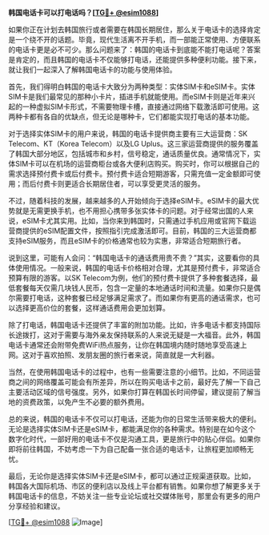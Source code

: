 **韩国电话卡可以打电话吗？[[TG💪+ @esim1088](https://t.me/s/esim1088)]**

如果你正在计划去韩国旅行或者需要在韩国长期居住，那么关于电话卡的选择肯定是一个绕不开的话题。毕竟，现代生活离不开手机，而一部能正常使用、方便联系的电话卡更是必不可少。那么问题来了：韩国的电话卡到底能不能打电话呢？答案是肯定的，而且韩国的电话卡不仅能够打电话，还能提供多种便利功能。接下来，就让我们一起深入了解韩国电话卡的功能与使用体验。

首先，我们得明白韩国的电话卡大致分为两种类型：实体SIM卡和eSIM卡。实体SIM卡是我们最常见的那种小卡片，插进手机就能使用。而eSIM卡则是近年来兴起的一种虚拟SIM卡形式，不需要物理卡槽，直接通过网络下载激活即可使用。这两种卡都有各自的优缺点，但无论是哪种卡，它们都能实现打电话的基本功能。

对于选择实体SIM卡的用户来说，韩国的电话卡提供商主要有三大运营商：SK Telecom、KT（Korea Telecom）以及LG Uplus。这三家运营商提供的服务覆盖了韩国大部分地区，包括城市和乡村，信号稳定，通话质量优良。通常情况下，实体SIM卡可以在机场的运营商柜台或各大便利店购买。购买时，你可以根据自己的需求选择预付费卡或后付费卡。预付费卡适合短期游客，只需充值一定金额即可使用；而后付费卡则更适合长期居住者，可以享受更灵活的服务。

不过，随着科技的发展，越来越多的人开始倾向于选择eSIM卡。eSIM卡的最大优势就是无需更换手机，也不用担心携带多张实体卡的问题。对于经常出国的人来说，eSIM卡尤其实用。比如，当你来到韩国时，只需通过手机应用或官网下载运营商提供的eSIM配置文件，按照指引完成激活即可。目前，韩国的三大运营商都支持eSIM服务，而且eSIM卡的价格通常也较为实惠，非常适合短期旅行者。

说到这里，可能有人会问：“韩国电话卡的通话费用贵不贵？”其实，这要看你的具体使用情况。一般来说，韩国的电话卡价格相对合理，尤其是预付费卡，非常适合预算有限的游客。以SK Telecom为例，他们的预付费卡提供了多种套餐选择，最低套餐每天仅需几块钱人民币，包含一定量的本地通话时间和流量。如果你只是偶尔需要打电话，这种套餐已经足够满足需求了。而如果你有更高的通话需求，也可以选择更高价位的套餐，这样通话费用会更加划算。

除了打电话，韩国电话卡还提供了丰富的附加功能。比如，许多电话卡都支持国际长途拨打，这对于需要与海外亲友保持联系的人来说无疑是一大福音。此外，韩国电话卡通常还会附带免费WiFi热点服务，让你在韩国境内随时随地享受高速上网。这对于喜欢拍照、发朋友圈的旅行者来说，简直就是一大利器。

当然，在使用韩国电话卡的过程中，也有一些需要注意的小细节。比如，不同运营商之间的网络覆盖可能会有所差异，所以在购买电话卡之前，最好先了解一下自己主要活动区域的信号强度。另外，如果你打算在韩国长时间停留，建议提前了解当地的资费政策，以免产生不必要的额外费用。

总的来说，韩国的电话卡不仅可以打电话，还能为你的日常生活带来极大的便利。无论是选择实体SIM卡还是eSIM卡，都能满足你的各种需求。特别是在如今这个数字化时代，一部好用的电话卡不仅是沟通工具，更是旅行中的贴心伴侣。如果你即将前往韩国，不妨考虑一下为自己配备一张合适的电话卡，让旅程更加顺畅无忧。

最后，无论你是选择实体SIM卡还是eSIM卡，都可以通过正规渠道获取。比如，韩国各大国际机场、市区的便利店以及线上平台都有销售。如果你想了解更多关于韩国电话卡的信息，不妨关注一些专业论坛或社交媒体账号，那里会有更多的用户分享经验和建议。

[[TG💪+ @esim1088](https://t.me/s/esim1088) ![Image](https://i.postimg.cc/4NQfJmqS/Snipaste-2025-05-13-00-14-12.png)]